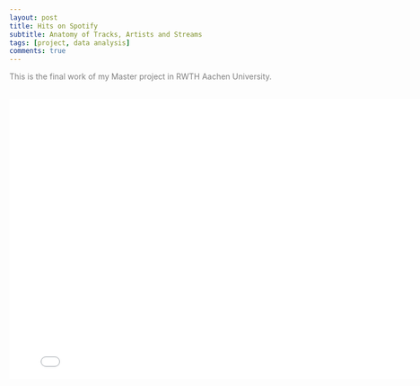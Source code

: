 ```yaml
---
layout: post
title: Hits on Spotify
subtitle: Anatomy of Tracks, Artists and Streams
tags: [project, data analysis]
comments: true
---
```

<font color=gray>This is the final work of my Master project in RWTH Aachen University.</font>  

<br>

<iframe src="/assets/final_report_master_project.pdf#toolbar=0" style="width:800px; height:500px;" frameborder="0"></iframe>
